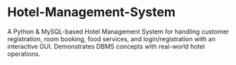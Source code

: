 # Hotel-Management-System
A Python &amp; MySQL-based Hotel Management System for handling customer registration, room booking, food services, and login/registration with an interactive GUI. Demonstrates DBMS concepts with real-world hotel operations.

